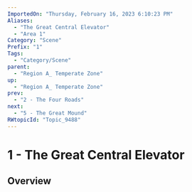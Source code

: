 ```yaml
---
ImportedOn: "Thursday, February 16, 2023 6:10:23 PM"
Aliases:
  - "The Great Central Elevator"
  - "Area 1"
Category: "Scene"
Prefix: "1"
Tags:
  - "Category/Scene"
parent:
  - "Region A_ Temperate Zone"
up:
  - "Region A_ Temperate Zone"
prev:
  - "2 - The Four Roads"
next:
  - "5 - The Great Mound"
RWtopicId: "Topic_9488"
---
```

# 1 - The Great Central Elevator
## Overview
